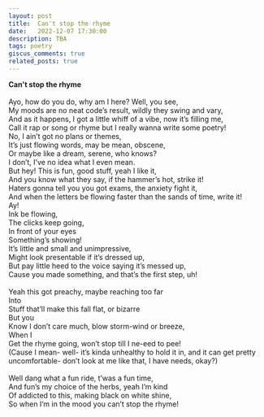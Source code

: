 ```yaml
---
layout: post
title:  Can't stop the rhyme
date:   2022-12-07 17:30:00
description: TBA
tags: poetry
giscus_comments: true
related_posts: true
---
```


<div class="poem">
<b>Can't stop the rhyme</b><br><br>Ayo, how do you do, why am I here? Well, you see,<br>My moods are no neat code’s result, wildly they swing and vary,<br>And as it happens, I got a little whiff of a vibe, now it’s filling me,<br>Call it rap or song or rhyme but I really wanna write some poetry!<br>No, I ain’t got no plans or themes,<br>It’s just flowing words, may be mean, obscene,<br>Or maybe like a dream, serene, who knows?<br>I don’t, I’ve no idea what I even mean.<br>But hey! This is fun, good stuff, yeah I like it,<br>And you know what they say, if the hammer’s hot, strike it!<br>Haters gonna tell you you got exams, the anxiety fight it,<br>And when the letters be flowing faster than the sands of time, write it!<br>Ay!<br>Ink be flowing,<br>The clicks keep going,<br>In front of your eyes<br>Something’s showing!<br>It’s little and small and unimpressive,<br>Might look presentable if it’s dressed up,<br>But pay little heed to the voice saying it’s messed up,<br>Cause you made something, and that’s the first step, uh!<br><br>Yeah this got preachy, maybe reaching too far<br>Into<br>Stuff that’ll make this fall flat, or bizarre<br>But you<br>Know I don’t care much, blow storm-wind or breeze,<br>When I<br>Get the rhyme going, won’t stop till I ne-eed to pee!<br>(Cause I mean- well- it’s kinda unhealthy to hold it in, and it can get pretty uncomfortable- don’t look at me like that, I have needs, okay?)<br><br>Well dang what a fun ride, t’was a fun time,<br>And fun’s my choice of the herbs, yeah I’m kind<br>Of addicted to this, making black on white shine,<br>So when I’m in the mood you can’t stop the rhyme!</div>